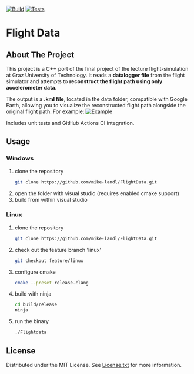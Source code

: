 [![Build](https://github.com/mike-landl/FlightData/actions/workflows/build.yml/badge.svg)](https://github.com/mike-landl/FlightData/actions/workflows/build.yml)
[![Tests](https://github.com/mike-landl/FlightData/actions/workflows/tests.yml/badge.svg)](https://github.com/mike-landl/FlightData/actions/workflows/tests.yml)
# Flight Data

## About The Project
This project is a C++ port of the final project of the lecture flight-simulation at Graz University of Technology.
It reads a **datalogger file** from the flight simulator and attempts to **reconstruct the flight path using only accelerometer data**.

The output is a **.kml file**, located in the data folder, compatible with Google Earth, allowing you to visualize the reconstructed flight path alongside the original flight path.
For example:
![Example](Example.PNG?raw=true "Example")

Includes unit tests and GitHub Actions CI integration.

## Usage

### Windows
1. clone the repository
    ```sh
    git clone https://github.com/mike-landl/FlightData.git
    ```
2. open the folder with visual studio (requires enabled cmake support)
3. build from within visual studio

### Linux
1. clone the repository
    ```sh
    git clone https://github.com/mike-landl/FlightData.git
    ```
2. check out the feature branch 'linux'
    ```sh
    git checkout feature/linux
    ```
3. configure cmake
    ```sh
    cmake --preset release-clang
    ```
4. build with ninja
    ```sh
    cd build/release
    ninja
    ```
5. run the binary
    ```sh
    ./Flightdata
    ```

## License

Distributed under the MIT License. See [License.txt](License.txt) for more information.